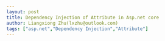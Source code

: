 ```yaml
---
layout: post
title: Dependency Injection of Attribute in Asp.net core
author: Liangxiong Zhu(lxzhu@outlook.com)
tags: ["asp.net","Dependency Injection","Attribute"]
---
```

